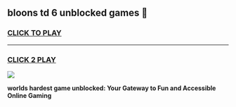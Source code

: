
## bloons td 6 unblocked games 👋
<h3>
<a href="https://premium.freeplayer.one?title=bloons_td_6_unblocked_games&ref=13F">CLICK TO PLAY</a></h3>
<hr>

<h3>
<a href="https://premium.freeplayer.one?title=bloons_td_6_unblocked_games&ref=13F">CLICK 2 PLAY</a>
  
</h3>

<a href="https://premium.freeplayer.one?title=bloons_td_6_unblocked_games&ref=12F/"><img src="https://clearcache.store/games.png"></a>


**worlds hardest game unblocked: Your Gateway to Fun and Accessible Online Gaming**
